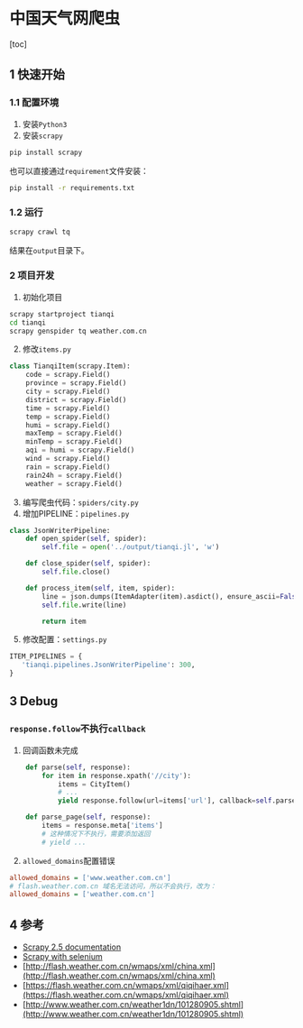 # 中国天气网爬虫
[toc]

## 1 快速开始
### 1.1 配置环境
1. 安装`Python3`
2. 安装`scrapy`
```sh
pip install scrapy
```
也可以直接通过`requirement`文件安装：
```sh
pip install -r requirements.txt
```

### 1.2 运行
```sh
scrapy crawl tq
```
结果在`output`目录下。

### 2 项目开发
1. 初始化项目
```sh
scrapy startproject tianqi
cd tianqi
scrapy genspider tq weather.com.cn
```

2. 修改`items.py`
```py
class TianqiItem(scrapy.Item):
    code = scrapy.Field()
    province = scrapy.Field()
    city = scrapy.Field()
    district = scrapy.Field()
    time = scrapy.Field()
    temp = scrapy.Field()
    humi = scrapy.Field()
    maxTemp = scrapy.Field()
    minTemp = scrapy.Field()
    aqi = humi = scrapy.Field()
    wind = scrapy.Field()
    rain = scrapy.Field()
    rain24h = scrapy.Field()
    weather = scrapy.Field()
```

3. 编写爬虫代码：`spiders/city.py`
4. 增加PIPELINE：`pipelines.py`
```py
class JsonWriterPipeline:
    def open_spider(self, spider):
        self.file = open('../output/tianqi.jl', 'w')

    def close_spider(self, spider):
        self.file.close()

    def process_item(self, item, spider):
        line = json.dumps(ItemAdapter(item).asdict(), ensure_ascii=False) + "\n"
        self.file.write(line)

        return item

```

5. 修改配置：`settings.py`
```py
ITEM_PIPELINES = {
   'tianqi.pipelines.JsonWriterPipeline': 300,
}
```

## 3 Debug
### `response.follow`不执行`callback`
1. 回调函数未完成
```py
    def parse(self, response):
        for item in response.xpath('//city'):
            items = CityItem()
            # ...
            yield response.follow(url=items['url'], callback=self.parse_page, meta={'items': items})

    def parse_page(self, response):
        items = response.meta['items']
        # 这种情况下不执行，需要添加返回
        # yield ...
```

2. `allowed_domains`配置错误
```ini
allowed_domains = ['www.weather.com.cn']
# flash.weather.com.cn 域名无法访问，所以不会执行，改为：
allowed_domains = ['weather.com.cn']
```

## 4 参考
* [Scrapy 2.5 documentation](https://docs.scrapy.org/en/latest/index.html)
* [Scrapy with selenium](https://github.com/clemfromspace/scrapy-selenium)
* [http://flash.weather.com.cn/wmaps/xml/china.xml](http://flash.weather.com.cn/wmaps/xml/china.xml)
* [https://flash.weather.com.cn/wmaps/xml/qiqihaer.xml](https://flash.weather.com.cn/wmaps/xml/qiqihaer.xml)
* [http://www.weather.com.cn/weather1dn/101280905.shtml](http://www.weather.com.cn/weather1dn/101280905.shtml)
